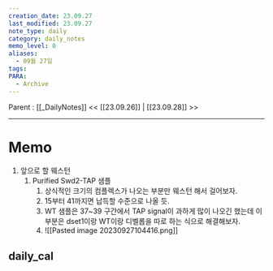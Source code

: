 ```yaml
---
creation_date: 23.09.27
last_modified: 23.09.27
note_type: daily
category: daily_notes
memo_level: 0
aliases:
  - 09월 27일
tags: 
PARA:
  - Archive
---
```

Parent : [[_DailyNotes]]
<< [[23.09.26]] | [[23.09.28]] >>

---
# Memo
1.  앞으로 할 웨스턴
	1. Purified Swd2-TAP 샘플
		1. 상식적인 크기의 컴플렉스가 나오는 부분만  웨스턴 해서 걸어보자.
		2. 15부터 41까지면 납득할 수준으로 나올 듯.
		3. WT 샘플은 37~39 구간에서 TAP signal이 과하게 많이 나오긴 했는데 이부분은 dset1이랑 WT이랑 디벨롭을 따로 하는 식으로 해결해보자.
		4. ![[Pasted image 20230927104416.png]]


## daily_cal
